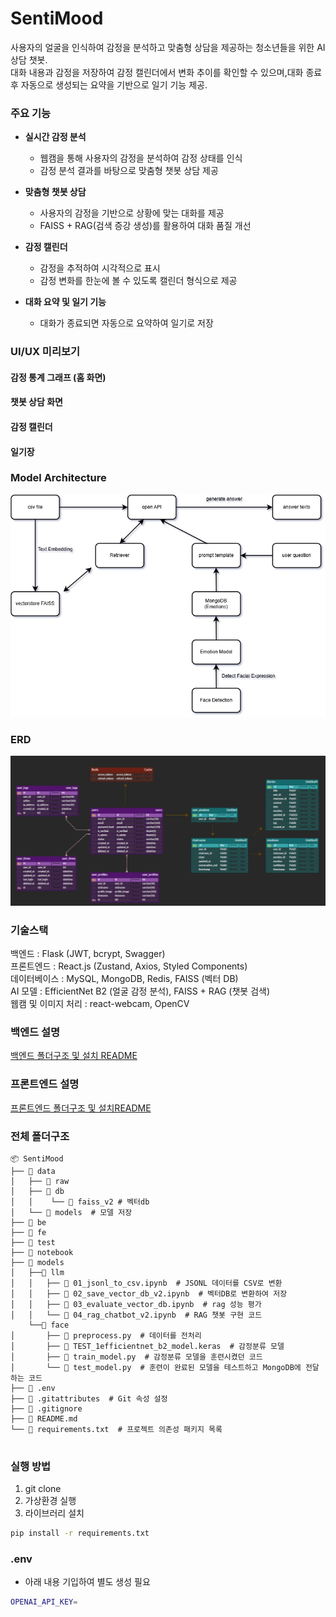 # SentiMood

사용자의 얼굴을 인식하여 감정을 분석하고 맞춤형 상담을 제공하는 청소년들을 위한 AI 상담 챗봇.  
대화 내용과 감정을 저장하여 감정 캘린더에서 변화 추이를 확인할 수 있으며,대화 종료 후 자동으로 생성되는 요약을 기반으로 일기 기능 제공.

### 주요 기능
- **실시간 감정 분석**  
  - 웹캠을 통해 사용자의 감정을 분석하여 감정 상태를 인식  
  - 감정 분석 결과를 바탕으로 맞춤형 챗봇 상담 제공  

- **맞춤형 챗봇 상담**  
  - 사용자의 감정을 기반으로 상황에 맞는 대화를 제공  
  - FAISS + RAG(검색 증강 생성)를 활용하여 대화 품질 개선  

- **감정 캘린더**  
  - 감정을 추적하여 시각적으로 표시  
  - 감정 변화를 한눈에 볼 수 있도록 캘린더 형식으로 제공  

- **대화 요약 및 일기 기능**  
  - 대화가 종료되면 자동으로 요약하여 일기로 저장     

### UI/UX 미리보기
#### 감정 통계 그래프 (홈 화면)
#### 챗봇 상담 화면
#### 감정 캘린더
#### 일기장

### Model Architecture
![ERD](img/model-architecture.jpg)

### ERD
![ERD](img/Erd-last.jpg)

### 기술스택
백엔드	:  Flask (JWT, bcrypt, Swagger)  
프론트엔드	:  React.js (Zustand, Axios, Styled Components)  
데이터베이스  :  MySQL, MongoDB, Redis, FAISS (벡터 DB)  
AI 모델	 :  EfficientNet B2 (얼굴 감정 분석), FAISS + RAG (챗봇 검색)  
웹캠 및 이미지 처리  :  react-webcam, OpenCV  

### 백엔드 설명
[백엔드 폴더구조 및 설치 README](./be/README.md)

### 프론트엔드 설명
[프론트엔드 폴더구조 및 설치README](./fe/README.md)

### 전체 폴더구조
```
📦 SentiMood
├── 📂 data
│   ├── 📂 raw
│   ├── 📂 db 
│   │    └── 📂 faiss_v2 # 벡터db
│   └── 📂 models  # 모델 저장
├── 📂 be
├── 📂 fe
├── 📂 test
├── 📂 notebook
├── 📂 models
│   ├──📂 llm
│   │   ├── 📄 01_jsonl_to_csv.ipynb  # JSONL 데이터를 CSV로 변환
│   │   ├── 📄 02_save_vector_db_v2.ipynb  # 벡터DB로 변환하여 저장
│   │   ├── 📄 03_evaluate_vector_db.ipynb  # rag 성능 평가
│   │   └── 📄 04_rag_chatbot_v2.ipynb  # RAG 챗봇 구현 코드
    └──📂 face
│       ├── 📄 preprocess.py  # 데이터를 전처리
│       ├── 📄 TEST_1efficientnet_b2_model.keras  # 감정분류 모델
│       ├── 📄 train_model.py  # 감정분류 모델을 훈련시켰던 코드
│       └── 📄 test_model.py  # 훈련이 완료된 모델을 테스트하고 MongoDB에 전달하는 코드
├── 📄 .env  
├── 📄 .gitattributes  # Git 속성 설정
├── 📄 .gitignore  
├── 📄 README.md  
└── 📄 requirements.txt  # 프로젝트 의존성 패키지 목록


```

### 실행 방법
1. git clone
2. 가상환경 실행
3. 라이브러리 설치
```bash
pip install -r requirements.txt
```

### .env
- 아래 내용 기입하여 별도 생성 필요
```bash
OPENAI_API_KEY=
```